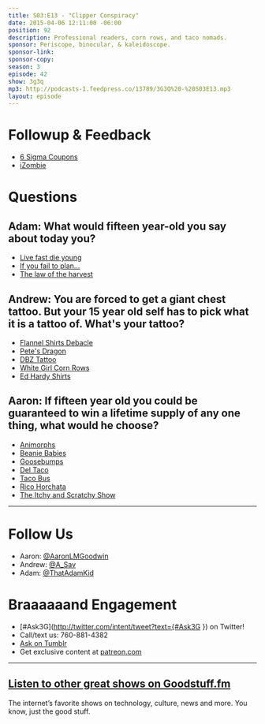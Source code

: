 ```yaml
---
title: S03:E13 - "Clipper Conspiracy"
date: 2015-04-06 12:11:00 -06:00
position: 92
description: Professional readers, corn rows, and taco nomads.
sponsor: Periscope, binocular, & kaleidoscope.
sponsor-link: 
sponsor-copy: 
season: 3
episode: 42
show: 3g3q
mp3: http://podcasts-1.feedpress.co/13789/3G3Q%20-%20S03E13.mp3
layout: episode
---
```


# Followup & Feedback
- [6 Sigma Coupons](https://www.dropbox.com/s/1gkqf9agv2e28b6/Screenshot%202015-03-26%2013.57.26.png?dl=0)
- [iZombie](http://www.imdb.com/title/tt3501584/)

# Questions

## Adam: What would fifteen year-old you say about today you?
- [Live fast die young](https://youtu.be/2uYs0gJD-LE)
- [If you fail to plan...](http://www.goodreads.com/quotes/460142-if-you-fail-to-plan-you-are-planning-to-fail)
- [The law of the harvest](http://www.brainyquote.com/quotes/quotes/j/jamesallen148442.html)

## Andrew: You are forced to get a giant chest tattoo. But your 15 year old self has to pick what it is a tattoo of. What's your tattoo?
- [Flannel Shirts Debacle](http://www.3g3q.co/203)
- [Pete's Dragon](http://www.imdb.com/title/tt0076538/)
- [DBZ Tattoo](https://s-media-cache-ak0.pinimg.com/originals/c5/67/e6/c567e6527ee270b0fc06a0cb01d7e705.jpg)
- [White Girl Corn Rows](https://drive.google.com/file/d/0Bz9Q-zc1_8b0THh5c1NndG5WcFE/view?usp=sharing)
- [Ed Hardy Shirts](http://www.amazon.com/Ed-Hardy/b?ie=UTF8&node=2529333011)

## Aaron: If fifteen year old you could be guaranteed to win a lifetime supply of any one thing, what would he choose?
- [Animorphs](http://www.scholastic.com/animorphs/)
- [Beanie Babies](http://en.wikipedia.org/wiki/Beanie_Babies)
- [Goosebumps](http://goosebumps.scholastic.com/)
- [Del Taco](http://www.deltaco.com/)
- [Taco Bus](http://www.yelp.com/biz/taqueria-el-rancho-rexburg)
- [Rico Horchata](http://www.quericavida.com/en/what-is-rico/horchata/)
- [The Itchy and Scratchy Show](http://en.wikipedia.org/wiki/The_Itchy_%26_Scratchy_Show)

***

# Follow Us
* Aaron: [@AaronLMGoodwin](http://twitter.com/aaronlmgoodwin)
* Andrew: [@A_Sav](http://twitter.com/a_sav)
* Adam: [@ThatAdamKid](http://twitter.com/thatadamkid)

# Braaaaaand Engagement
* [#Ask3G](http://twitter.com/intent/tweet?text={#Ask3G }) on Twitter!
* Call/text us: 760-881-4382
* [Ask on Tumblr](http://3g3q.co/ask)
* Get exclusive content at [patreon.com](http://www.patreon.com/3g3q)

***

## [Listen to other great shows on Goodstuff.fm](http://goodstuff.fm/)
The internet’s favorite shows on technology, culture, news and more. You know, just the good stuff.
